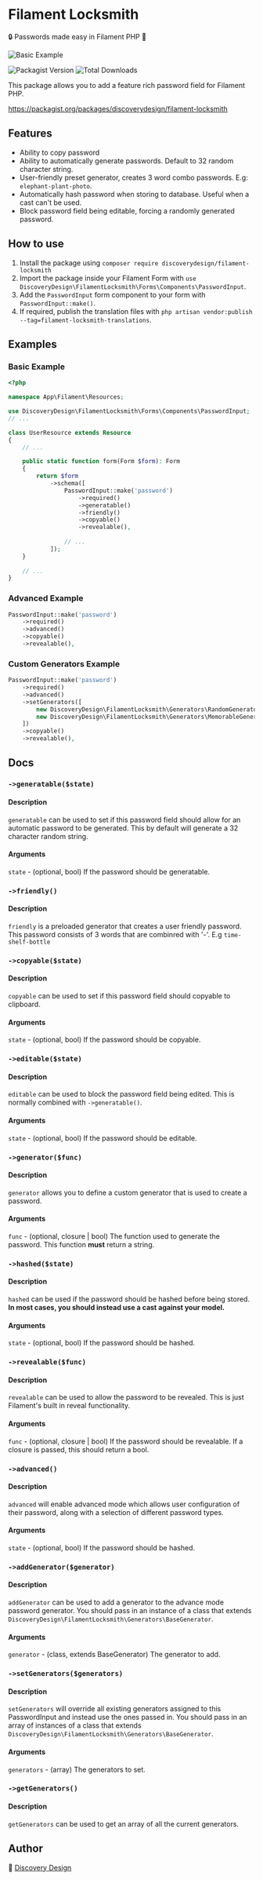 # Filament Locksmith

🔒 Passwords made easy in Filament PHP 🤫

![Basic Example](https://raw.githubusercontent.com/discoverydesign/filament-locksmith/main/media/2.png)

![Packagist Version](https://img.shields.io/packagist/v/discoverydesign/filament-locksmith.svg)
![Total Downloads](https://img.shields.io/packagist/dt/discoverydesign/filament-locksmith.svg)

This package allows you to add a feature rich password field for Filament PHP.

https://packagist.org/packages/discoverydesign/filament-locksmith

## Features
- Ability to copy password
- Ability to automatically generate passwords. Default to 32 random character string. 
- User-friendly preset generator, creates 3 word combo passwords. E.g: `elephant-plant-photo`.
- Automatically hash password when storing to database. Useful when a cast can't be used.
- Block password field being editable, forcing a randomly generated password.

## How to use
1. Install the package using `composer require discoverydesign/filament-locksmith`
2. Import the package inside your Filament Form with `use DiscoveryDesign\FilamentLocksmith\Forms\Components\PasswordInput`.
3. Add the `PasswordInput` form component to your form with `PasswordInput::make()`.
4. If required, publish the translation files with `php artisan vendor:publish --tag=filament-locksmith-translations`.

## Examples

### Basic Example
```php
<?php

namespace App\Filament\Resources;

use DiscoveryDesign\FilamentLocksmith\Forms\Components\PasswordInput;
// ...

class UserResource extends Resource
{
    // ...

    public static function form(Form $form): Form
    {
        return $form
            ->schema([
                PasswordInput::make('password')
                    ->required()
                    ->generatable()
                    ->friendly()
                    ->copyable()
                    ->revealable(),
                    
                // ...
            ]);
    }
    
    // ...
}
```

### Advanced Example
```php
PasswordInput::make('password')
    ->required()
    ->advanced()
    ->copyable()
    ->revealable(),
```

### Custom Generators Example
```php
PasswordInput::make('password')
    ->required()
    ->advanced()
    ->setGenerators([
        new DiscoveryDesign\FilamentLocksmith\Generators\RandomGenerator,
        new DiscoveryDesign\FilamentLocksmith\Generators\MemorableGenerator
    ])
    ->copyable()
    ->revealable(),
```


## Docs

### `->generatable($state)`

#### Description
`generatable` can be used to set if this password field should allow for an automatic password to be generated. This by default will generate a 32 character random string.

#### Arguments
`state` - (optional, bool) If the password should be generatable.

### `->friendly()`

#### Description
`friendly` is a preloaded generator that creates a user friendly password. This password consists of 3 words that are combinred with '-'. E.g `time-shelf-bottle`

### `->copyable($state)`

#### Description
`copyable` can be used to set if this password field should copyable to clipboard.

#### Arguments
`state` - (optional, bool) If the password should be copyable.

### `->editable($state)`

#### Description
`editable` can be used to block the password field being edited. This is normally combined with `->generatable()`.

#### Arguments
`state` - (optional, bool) If the password should be editable.

### `->generator($func)`

#### Description
`generator` allows you to define a custom generator that is used to create a password.

#### Arguments
`func` - (optional, closure | bool) The function used to generate the password. This function **must** return a string.

### `->hashed($state)`

#### Description
`hashed` can be used if the password should be hashed before being stored. **In most cases, you should instead use a cast against your model.**

#### Arguments
`state` - (optional, bool) If the password should be hashed.

### `->revealable($func)`

#### Description
`revealable` can be used to allow the password to be revealed. This is just Filament's built in reveal functionality.

#### Arguments
`func` - (optional, closure | bool) If the password should be revealable. If a closure is passed, this should return a bool.

### `->advanced()`

#### Description
`advanced` will enable advanced mode which allows user configuration of their password, along with a selection of different password types.

#### Arguments
`state` - (optional, bool) If the password should be hashed.

### `->addGenerator($generator)`

#### Description
`addGenerator` can be used to add a generator to the advance mode password generator. You should pass in an instance of a class that extends `DiscoveryDesign\FilamentLocksmith\Generators\BaseGenerator`.

#### Arguments
`generator` - (class, extends BaseGenerator) The generator to add.

### `->setGenerators($generators)`

#### Description
`setGenerators` will override all existing generators assigned to this PasswordInput and instead use the ones passed in. You should pass in an array of instances of a class that extends `DiscoveryDesign\FilamentLocksmith\Generators\BaseGenerator`.

#### Arguments
`generators` - (array) The generators to set.

### `->getGenerators()`

#### Description
`getGenerators` can be used to get an array of all the current generators.

## Author

🚀 [Discovery Design](https://discoverydesign.co.uk)

